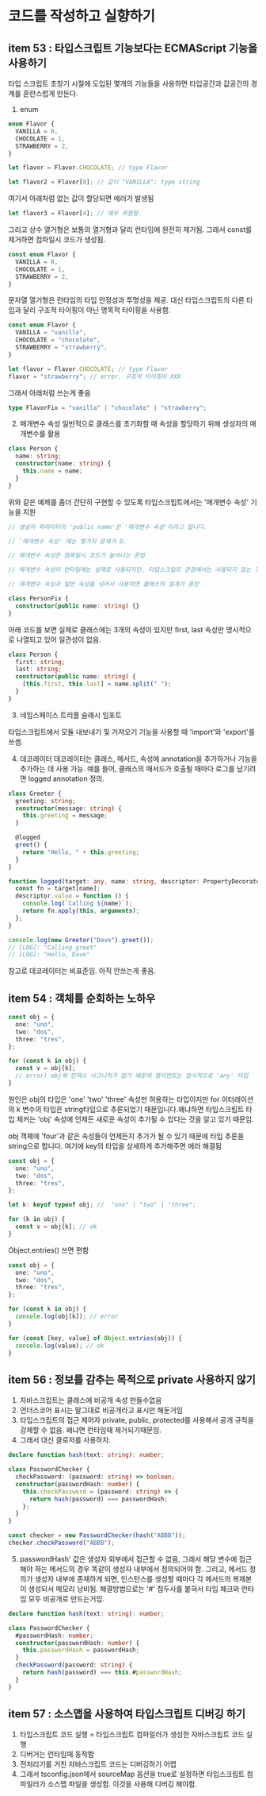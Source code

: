# 코드를 작성하고 실향하기

## item 53 : 타입스크립트 기능보다는 ECMAScript 기능을 사용하기

타입 스크립트 초창기 시절에 도입된 몇개의 기능들을 사용하면 타입공간과 값공간의 경계를 혼란스럽게 만든다.

1. enum

```ts
enum Flavor {
  VANILLA = 0,
  CHOCOLATE = 1,
  STRAWBERRY = 2,
}

let flavor = Flavor.CHOCOLATE; // type Flavor

let flavor2 = Flavor[0]; // 값이 "VANILLA"; type string
```

여기서 아래처럼 없는 값이 할당되면 에러가 발생됨

```ts
let flavor3 = Flavor[4]; // 매우 위험함.
```

그리고 상수 열거형은 보통의 열거형과 달리 런타임에 완전히 제거됨. 그래서 const를 제거하면 컴파일시 코드가 생성됨.

```ts
const enum Flavor {
  VANILLA = 0,
  CHOCOLATE = 1,
  STRAWBERRY = 2,
}
```

문자열 열거형은 런타임의 타입 안정성과 투명성을 제공. 대신 타입스크립트의 다른 타입과 달리 구조적 타이핑이 아닌 명목적 타이핑을 사용함.

```ts
const enum Flavor {
  VANILLA = "vanilla",
  CHOCOLATE = "chocolate",
  STRAWBERRY = "strawberry",
}

let flavor = Flavor.CHOCOLATE; // type Flavor
flavor = "strawberry"; // error. 구조적 타이핑이 XXX
```

그래서 아래처럼 쓰는게 좋음

```ts
type FlavorFix = "vanilla" | "chocolate" | "strawberry";
```

2. 매개변수 속성
   일반적으로 클래스를 초기화할 때 속성을 할당하기 위해 생성자의 매개변수를 활용

```ts
class Person {
  name: string;
  constructor(name: string) {
    this.name = name;
  }
}
```

위와 같은 예제를 좀더 간단히 구현할 수 있도록 타입스크립트에서는 '매개변수 속성' 기능을 지원

```ts
// 생성자 파라미터의 'public name'은 '매개변수 속성'이라고 합니다.

// '매개변수 속성' 에는 몇가지 문제가 O.

// 매개변수 속성은 컴파일시 코드가 늘어나는 문법

// 매개변수 속성이 런타임에는 실제로 사용되지만, 타입스크립트 관점에서는 사용되지 않는 것처럼 보임

// 매개변수 속성과 일반 속성을 섞어서 사용하면 클래스의 설계가 혼란

class PersonFix {
  constructor(public name: string) {}
}
```

아래 코드를 보면 실제로 클래스에는 3개의 속성이 있지만 first, last 속성만 명시적으로 나열되고 있어 일관성이 없음.

```ts
class Person {
  first: string;
  last: string;
  constructor(public name: string) {
    [this.first, this.last] = name.split(" ");
  }
}
```

3. 네임스페이스 트리플 슬래시 임포트

타입스크립트에서 모듈 내보내기 및 가져오기 기능을 사용할 때 'import'와 'export'를 쓰셈.

4. 데코레이터
   데코레이터는 클래스, 메서드, 속성에 annotation을 추가하거나 기능을 추가하는 데 사용 가능. 예를 들어, 클래스의 매서드가 호출될 때마다 로그를 남기려면 logged annotation 정의.

```ts
class Greeter {
  greeting: string;
  constructor(message: string) {
    this.greeting = message;
  }

  @logged
  greet() {
    return "Hello, " + this.greeting;
  }
}

function logged(target: any, name: string, descriptor: PropertyDecorator) {
  const fn = target[name];
  descriptor.value = function () {
    console.log(`Calling ${name}`);
    return fn.apply(this, arguments);
  };
}

console.log(new Greeter("Dave").greet());
// [LOG]: "Calling greet"
// [LOG]: "Hello, Dave"
```

참고로 데코레이터는 비표준임. 아직 안쓰는게 좋음.

## item 54 : 객체를 순회하는 노하우

```ts
const obj = {
  one: "uno",
  two: "dos",
  three: "tres",
};

for (const k in obj) {
  const v = obj[k];
  // error) obj에 인덱스 시그니처가 없기 때문에 엘리먼트는 암시적으로 'any' 타입
}
```

원인은 obj의 타입은 'one' 'two' 'three' 속성만 허용하는 타입이지만 for 이터레이션의 k 변수의 타입은 string타입으로 추론되었기 때문입니다.왜냐하면 타입스크립트 타입 체커는 'obj' 속성에 언제든 새로운 속성이 추가될 수 있다는 것을 알고 있기 때문임.

obj 객체에 'four'과 같은 속성들이 언제든지 추가가 될 수 있기 때문에 타입 추론을 string으로 합니다. 여기에 key의 타입을 상세하게 추가해주면 에러 해결됨

```ts
const obj = {
  one: "uno",
  two: "dos",
  three: "tres",
};

let k: keyof typeof obj; //  "one" | "two" | "three";

for (k in obj) {
  const v = obj[k]; // ok
}
```

Object.entries() 쓰면 편함

```ts
const obj = {
  one: "uno",
  two: "dos",
  three: "tres",
};

for (const k in obj) {
  console.log(obj[k]); // error
}

for (const [key, value] of Object.entries(obj)) {
  console.log(value); // ok
}
```

## item 56 : 정보를 감추는 목적으로 private 사용하지 않기

1. 자바스크립트는 클래스에 비공개 속성 만들수없음
2. 언더스코어 표시는 말그대로 비공개라고 표시만 해둔거임
3. 타입스크립트의 접근 제어자 private, public, protected를 사용해서 공개 규칙을 강제할 수 없음. 왜냐면 런타임때 제거되기때문임.
4. 그래서 대신 클로저를 사용하자.

```ts
declare function hash(text: string): number;

class PasswordChecker {
  checkPassword: (password: string) => boolean;
  constructor(passwordHash: number) {
    this.checkPassword = (password: string) => {
      return hash(password) === passwordHash;
    };
  }
}

const checker = new PasswordChecker(hash("ABBB"));
checker.checkPassword("ABBB");
```

5. passwordHash' 값은 생성자 외부에서 접근할 수 없음, 그래서 해당 변수에 접근해야 하는 메서드의 경우 똑같이 생성자 내부에서 정의되어야 함.
   그리고, 메서드 정의가 생성자 내부에 존재하게 되면, 인스턴스를 생성할 때마다 각 메서드의 복제본이 생성되서 메모리 낭비됨.
   해결방법으로는 '#' 접두사를 붙혀서 타입 체크와 런타임 모두 비공개로 만드는거임.

```ts
declare function hash(text: string): number;

class PasswordChecker {
  #passwordHash: number;
  constructor(passwordHash: number) {
    this.passwordHash = passwordHash;
  }
  checkPassword(password: string) {
    return hash(password) === this.#passwordHash;
  }
}
```

## item 57 : 소스맵을 사용하여 타입스크립트 디버깅 하기

1. 타입스크립트 코드 실행 = 타입스크립트 컴파일러가 생성한 자바스크립트 코드 실행
2. 디버거는 런타임때 동작함
3. 전처리기를 거친 자바스크립트 코드는 디버깅하기 어렵
4. 그래서 tsconfig.json에서 sourceMap 옵션을 true로 설정하면 타입스크립트 컴파일러가 소스맵 파일을 생성함. 이것을 사용해 디버깅 해야함.
